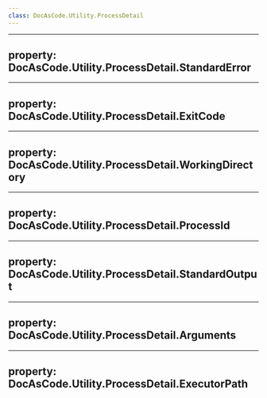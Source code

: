 ```yaml
---
class: DocAsCode.Utility.ProcessDetail
---
```


---
property: DocAsCode.Utility.ProcessDetail.StandardError
---

---
property: DocAsCode.Utility.ProcessDetail.ExitCode
---

---
property: DocAsCode.Utility.ProcessDetail.WorkingDirectory
---

---
property: DocAsCode.Utility.ProcessDetail.ProcessId
---

---
property: DocAsCode.Utility.ProcessDetail.StandardOutput
---

---
property: DocAsCode.Utility.ProcessDetail.Arguments
---

---
property: DocAsCode.Utility.ProcessDetail.ExecutorPath
---

